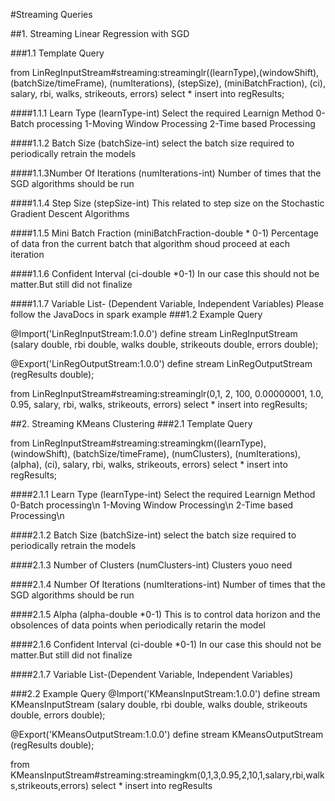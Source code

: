 #Streaming Queries

##1. Streaming Linear Regression with SGD

###1.1 Template Query

from LinRegInputStream#streaming:streaminglr((learnType),(windowShift), (batchSize/timeFrame), (numIterations), (stepSize), (miniBatchFraction), (ci), salary, rbi, walks, strikeouts, errors)
select * 
insert into regResults; 

####1.1.1 Learn Type (learnType-int)
Select the required Learnign Method
0-Batch processing
1-Moving Window Processing
2-Time based Processing

####1.1.2 Batch Size (batchSize-int)
select the batch size required to periodically retrain the models

####1.1.3Number Of Iterations (numIterations-int)
Number of times that the SGD algorithms should be run

####1.1.4 Step Size (stepSize-int)
This related to step size on the Stochastic Gradient Descent Algorithms

####1.1.5 Mini Batch Fraction (miniBatchFraction-double * 0-1)
Percentage of data fron the current batch that algorithm shoud proceed at each iteration

####1.1.6 Confident Interval (ci-double *0-1)
In our case this should not be matter.But still did not finalize

####1.1.7 Variable List- (Dependent Variable, Independent Variables)
Please follow the JavaDocs in spark example
###1.2 Example Query

@Import('LinRegInputStream:1.0.0')
define stream LinRegInputStream (salary double, rbi double, walks double, strikeouts double, errors double);

@Export('LinRegOutputStream:1.0.0')
define stream LinRegOutputStream (regResults double);

from LinRegInputStream#streaming:streaminglr(0,1, 2, 100, 0.00000001, 1.0, 0.95, salary, rbi, walks, strikeouts, errors)
select *
insert into regResults;

##2. Streaming KMeans Clustering
###2.1 Template Query

from LinRegInputStream#streaming:streamingkm((learnType), (windowShift), (batchSize/timeFrame), (numClusters), (numIterations),(alpha), (ci), salary, rbi, walks, strikeouts, errors)
select *
insert into regResults;


####2.1.1 Learn Type (learnType-int)
Select the required Learnign Method
0-Batch processing\n
1-Moving Window Processing\n
2-Time based Processing\n

####2.1.2 Batch Size (batchSize-int)
select the batch size required to periodically retrain the models

####2.1.3 Number of Clusters (numClusters-int)
Clusters youo need

####2.1.4 Number Of Iterations (numIterations-int)
Number of times that the SGD algorithms should be run

####2.1.5 Alpha (alpha-double *0-1)
This is to control data horizon and the obsolences of data points when periodically retarin the model

####2.1.6 Confident Interval (ci-double *0-1)
In our case this should not be matter.But still did not finalize

####2.1.7 Variable List-(Dependent Variable, Independent Variables)

###2.2 Example Query
@Import('KMeansInputStream:1.0.0')
define stream KMeansInputStream (salary double, rbi double, walks double, strikeouts double, errors double);

@Export('KMeansOutputStream:1.0.0')
define stream KMeansOutputStream (regResults double);

from KMeansInputStream#streaming:streamingkm(0,1,3,0.95,2,10,1,salary,rbi,walks,strikeouts,errors)
select *
insert into regResults

